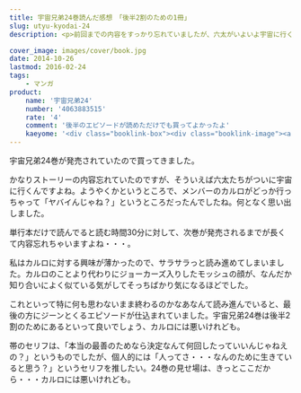 ```yaml
---
title: 宇宙兄弟24巻読んだ感想　「後半2割のための1冊」
slug: utyu-kyodai-24
description: <p>前回までの内容をすっかり忘れていましたが、六太がいよいよ宇宙に行くぞというタイミングで、メンバーのカルロがいなくなったところから始まります。読んでみて、この24巻の見せ場はカルロの話が終わった後半2割に凝縮されていると思いました。</p>

cover_image: images/cover/book.jpg
date: 2014-10-26
lastmod: 2016-02-24
tags: 
    - マンガ
product:
    name: '宇宙兄弟24'
    number: '4063883515'
    rate: '4'
    comment: '後半のエピソードが読めただけでも買ってよかったよ'
    kaeyome: '<div class="booklink-box"><div class="booklink-image"><a href="http://www.amazon.co.jp/exec/obidos/asin/4063883515/illusionspace-22/" rel="nofollow" target="_blank"><img src="http://ecx.images-amazon.com/images/I/61UN%2BOSffyL._SL160_.jpg" style="border: none;" /></a></div><div class="booklink-info"><div class="booklink-name"><a href="http://www.amazon.co.jp/exec/obidos/asin/4063883515/illusionspace-22/" rel="nofollow" target="_blank">宇宙兄弟(24) (モーニング KC)</a><div class="booklink-powered-date">posted with <a href="http://yomereba.com" rel="nofollow" target="_blank">ヨメレバ</a></div></div><div class="booklink-detail">小山 宙哉 講談社 2014-09-22    </div><div class="booklink-link2"><div class="shoplinkamazon"><a href="http://www.amazon.co.jp/exec/obidos/asin/4063883515/illusionspace-22/" rel="nofollow" target="_blank" title="アマゾン" >Amazon</a></div><div class="shoplinkkindle"><a href="http://www.amazon.co.jp/exec/obidos/ASIN/B00MP30YZ6/illusionspace-22/" rel="nofollow" target="_blank" >Kindle</a></div><div class="shoplinkrakuten"><a href="http://hb.afl.rakuten.co.jp/hgc/11acbc01.369b1bf6.11acbc02.cabf9fe9/?pc=http%3A%2F%2Fbooks.rakuten.co.jp%2Frb%2F12866072%2F%3Fscid%3Daf_ich_link_urltxt%26m%3Dhttp%3A%2F%2Fm.rakuten.co.jp%2Fev%2Fbook%2F" rel="nofollow" target="_blank" title="楽天ブックス" >楽天ブックス</a></div>                  	  	  	  	</div></div><div class="booklink-footer"></div></div>'
---
```


<p>宇宙兄弟24巻が発売されていたので買ってきました。</p>
<p>かなりストーリーの内容忘れていたのですが、そういえば六太たちがついに宇宙に行くんですよね。ようやくかというところで、メンバーのカルロがどっか行っちゃって「ヤバイんじゃね？」というところだったんでしたね。何となく思い出しました。</p>
<p>単行本だけで読んでると読む時間30分に対して、次巻が発売されるまでが長くて内容忘れちゃいますよね・・・。</p>
<p>私はカルロに対する興味が薄かったので、サラサラっと読み進めてしまいました。カルロのことより代わりにジョーカーズ入りしたモッシュの顔が、なんだか知り合いによく似ている気がしてそっちばかり気になるほどでした。</p>
<p>これといって特に何も思わないまま終わるのかなあなんて読み進んでいると、最後の方にジーンとくるエピソードが仕込まれていました。宇宙兄弟24巻は後半2割のためにあるといって良いでしょう、カルロには悪いけれども。</p>
<p>帯のセリフは、「本当の最善のためなら決定なんて何回したっていいんじゃねえの？」というものでしたが、個人的には「人ってさ・・・なんのために生きていると思う？」というセリフを推したい。24巻の見せ場は、きっとここだから・・・カルロには悪いけれども。</p>

  